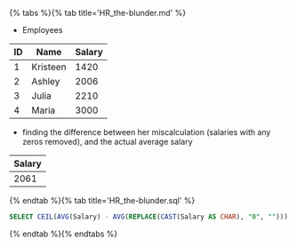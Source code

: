 {% tabs %}{% tab title='HR_the-blunder.md' %}

* Employees

| ID  | Name     | Salary |
| --- | -------- | ------ |
| 1   | Kristeen | 1420   |
| 2   | Ashley   | 2006   |
| 3   | Julia    | 2210   |
| 4   | Maria    | 3000   |

* finding the difference between her miscalculation (salaries with any zeros removed), and the actual average salary

| Salary |
| ------ |
| 2061   |

{% endtab %}{% tab title='HR_the-blunder.sql' %}

```sql
SELECT CEIL(AVG(Salary) - AVG(REPLACE(CAST(Salary AS CHAR), "0", ""))) FROM Employees;
```

{% endtab %}{% endtabs %}
